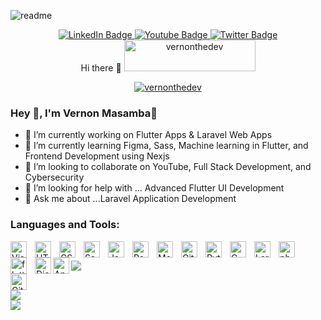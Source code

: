 <!--<div id="header" align="center">
  <img src="https://github.com/vernonthedev/File-Management-System/assets/108737724/a5c0c0e3-0f4f-4ab9-9bf6-c256ff2efd86" width="300px" />
</div>-->
![readme](https://github.com/vernonthedev/vernonthedev/assets/108737724/001132fa-e7a7-4030-9fbb-0b8591b8b6fd)


<div id="badges" align="center">
  <a href="https://www.linkedin.com/in/vernonthedev/">
    <img src="https://img.shields.io/badge/LinkedIn-blue?style=for-the-badge&logo=linkedin&logoColor=white" alt="LinkedIn Badge"/>
  </a>
  <a href="https://www.youtube.com/channel/UCjNin5VUso1QXPSS7YFsIDQ">
    <img src="https://img.shields.io/badge/YouTube-red?style=for-the-badge&logo=youtube&logoColor=white" alt="Youtube Badge"/>
  </a>
  
  <a href="https://twitter.com/vernonthedev">
    <img src="https://img.shields.io/badge/Twitter-blue?style=for-the-badge&logo=twitter&logoColor=white" alt="Twitter Badge"/>
  </a><br>
  <img src="https://komarev.com/ghpvc/?username=vernonthedev&style=flat-square&color=blue" alt=""/>
</div>



<div align="center">
Hi there 👋 
<a href="https://www.buymeacoffee.com/vernonthedev"> <img src="https://cdn.buymeacoffee.com/buttons/v2/default-yellow.png" height="50" width="210" alt="vernonthedev" /></a><br>
</div>

<p align="center"> <a href="https://github.com/ryo-ma/github-profile-trophy&theme=discord"><img src="https://github-profile-trophy.vercel.app/?username=vernonthedev&theme=discord" alt="vernonthedev" /></a> </p>


### Hey 👋, I'm Vernon Masamba👋

- 🔭 I’m currently working on Flutter Apps & Laravel Web Apps
- 🌱 I’m currently learning  Figma, Sass, Machine learning in Flutter, and Frontend Development using Nexjs
- 👯 I’m looking to collaborate on YouTube, Full Stack Development, and Cybersecurity
- 🤔 I’m looking for help with ... Advanced Flutter UI Development
- 💬 Ask me about ...Laravel Application Development


### Languages and Tools:
<img align="left" alt="Visual Studio Code" width="26px" src="https://cdn.jsdelivr.net/gh/devicons/devicon/icons/vscode/vscode-original.svg" style="padding-right:10px;" />
<img align="left" alt="HTML5" width="26px" src="https://cdn.jsdelivr.net/gh/devicons/devicon/icons/html5/html5-original.svg" style="padding-right:10px;" />
<img align="left" alt="CSS3" width="26px" src="https://cdn.jsdelivr.net/gh/devicons/devicon/icons/css3/css3-original.svg" style="padding-right:10px;" />
<img align="left" alt="Sass" width="26px" src="https://cdn.jsdelivr.net/gh/devicons/devicon/icons/sass/sass-original.svg" style="padding-right:10px;" /> 
<img align="left" alt="JavaScript" width="26px" src="https://cdn.jsdelivr.net/gh/devicons/devicon/icons/javascript/javascript-original.svg" style="padding-right:10px;" />
<img align="left" alt="React" width="26px" src="https://cdn.jsdelivr.net/gh/devicons/devicon/icons/react/react-original.svg" style="padding-right:10px;" />
<img align="left" alt="MongoDB" width="26px" src="https://cdn.jsdelivr.net/gh/devicons/devicon/icons/mongodb/mongodb-original.svg" style="padding-right:10px;" />
<img align="left" alt="Git" width="26px" src="https://cdn.jsdelivr.net/gh/devicons/devicon/icons/git/git-original.svg" style="padding-right:10px;" />
<img align="left" alt="Python" width="26px" src="https://cdn.jsdelivr.net/gh/devicons/devicon/icons/python/python-original.svg" style="padding-right:10px;" />
<img align="left" alt="C" width="26px" src="https://cdn.jsdelivr.net/gh/devicons/devicon/icons/c/c-original.svg" style="padding-right:10px;" />
<img align="left" alt="Laravel" width="26px" src="https://cdn.jsdelivr.net/gh/devicons/devicon/icons/laravel/laravel-line.svg" style="padding-right:10px;" />
<img align="left" alt="php" width="26px" src="https://cdn.jsdelivr.net/gh/devicons/devicon/icons/php/php-original.svg" style="padding-right:10px;" />
<img align="left" alt="flutter" width="26px" src="https://cdn.jsdelivr.net/gh/devicons/devicon/icons/flutter/flutter-original.svg" style="padding-right:10px;" />
<img align="left" alt="Django" width="26px" src="https://cdn.jsdelivr.net/gh/devicons/devicon/icons/django/django-plain.svg" />
<img align="left" alt="Android Studio" width="26px" src="https://cdn.jsdelivr.net/gh/devicons/devicon/icons/androidstudio/androidstudio-original.svg" />
<img align="left" alt="GitHub" width="26px" src="https://user-images.githubusercontent.com/3369400/139447912-e0f43f33-6d9f-45f8-be46-2df5bbc91289.png" style="padding-right:1000px;" />
<br />






![](https://github-readme-stats.vercel.app/api?username=vernonthedev&theme=radical&hide_border=false&include_all_commits=false&count_private=false)<br/>
![](https://github-readme-streak-stats.herokuapp.com/?user=vernonthedev&theme=radical&hide_border=false) <br />
![](https://github-readme-stats.vercel.app/api/top-langs/?username=vernonthedev&theme=radical&hide_border=false&include_all_commits=false&count_private=false&layout=compact)


